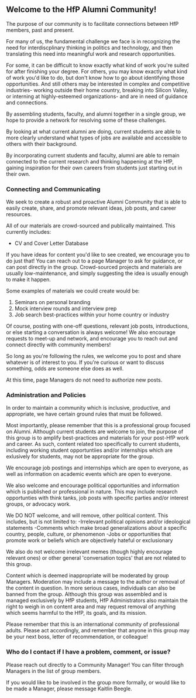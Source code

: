 ## Welcome to the HfP Alumni Community! 

The purpose of our community is to facilitate connections between HfP members, past and present. 

For many of us, the fundamental challenge we face is in recognizing the need for interdiscplinary thinking in politics and technology, and then translating this need into meaningful work and research opportunities. 

For some, it can be difficult to know exactly what kind of work you're suited for after finishing your degree.  For others, you may know exactly what kind of work you'd like to do, but don't know how to go about identifying those opportunities. And still others may be interested in complex and competitive industries- working outside their home country, breaking into Silicon Valley, or interning at highly-esteemed organizations- and are in need of guidance and connections. 

By assembling students, faculty, and alumni together in a single group, we hope to provide a network for resolving some of these challenges.  

By looking at what current alumni are doing, current students are able to more clearly understand what types of jobs are available and accessible to others with their background. 

By incorporating current students and faculty, alumni are able to remain connected to the current research and thinking happening at the HfP, gaining inspiration for their own careers from students just starting out in their own. 

### Connecting and Communicating

We seek to create a robust and proactive Alumni Community that is able to easily create, share, and promote relevant ideas, job posts, and career resources. 

All of our materials are crowd-sourced and publically maintained.  This currently includes: 
- CV and Cover Letter Database

If you have ideas for content you'd like to see created, we encourage you to do just that! You can reach out to a page Manager to ask for guidance, or can post directly in the group.  Crowd-sourced projects and materials are usually low-maintenance, and simply suggesting the idea is usually enough to make it happen. 

Some examples of materials we could create would be: 
1. Seminars on personal branding 
2. Mock interview rounds and interview prep 
3. Job search best-practices within your home country or industry 

Of course, posting with one-off questions, relevant job posts, introductions, or else starting a conversation is always welcome! We also encourage requests to meet-up and network, and encourage you to reach out and connect directly with community members!

So long as you're following the rules, we welcome you to post and share whatever is of interest to you.  If you're curious or want to discuss something, odds are someone else does as well. 

At this time, page Managers do not need to authorize new posts. 

### Administration and Policies

In order to maintain a community which is inclusive, productive, and appropriate, we have certain ground rules that must be followed. 

Most importantly, please remember that this is a professional group focused on Alumni.  Although current students are welcome to join, the purpose of this group is to amplify best-practices and materials for your post-HfP work and career.  As such, content related too specifically to current students, including working student opportuntiies and/or internships which are exlusively for students, may not be appropriate for the group. 

We encourage job postings and internships which are open to everyone, as well as information on academic events which are open to everyone. 

We also welcome and encourage political opportunities and information which is published or professional in nature.  This may include research opportunties with think tanks, job posts with specific parties and/or interest groups, or advocacy work. 

We DO NOT welcome, and will remove, other political content.  This includes, but is not limited to: 
-Irrelevant political opinions and/or ideological statements
-Comments which make broad generalizations about a specific country, people, culture, or phenomenon 
-Jobs or opportunities that promote work or beliefs which are objectively hateful or exclusionary

We also do not welcome irrelevant memes (though highly encourage relevant ones) or other general 'conversation topics' that are not related to this group. 

Content which is deemed inappropriate will be moderated by group Managers.  Moderation may include a message to the author or removal of the content in question.  In more serious cases, individuals can also be banned from the group. Although this group was assembled and is managed exclusively by HfP students, HfP Administrators also maintain the right to weigh in on content area and may request removal of anything which seems harmful to the HfP, its goals, and its mission. 

Please remember that this is an international community of professional adults.  Please act accordingly, and remember that anyone in this group may be your next boss, letter of recommendation, or colleague! 

### Who do I contact if I have a problem, comment, or issue?

Please reach out directly to a Community Manager! You can filter through Managers in the list of group members. 

If you would like to be involved in the group more formally, or would like to be made a Manager, please message Kaitlin Beegle. 

